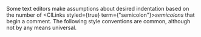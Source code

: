  



Some text editors make assumptions about desired indentation based on the number of <ClLinks styled={true} term={"semicolon"}><i>semicolons</i></ClLinks> that begin a comment. The following style conventions are common, although not by any means universal. 



